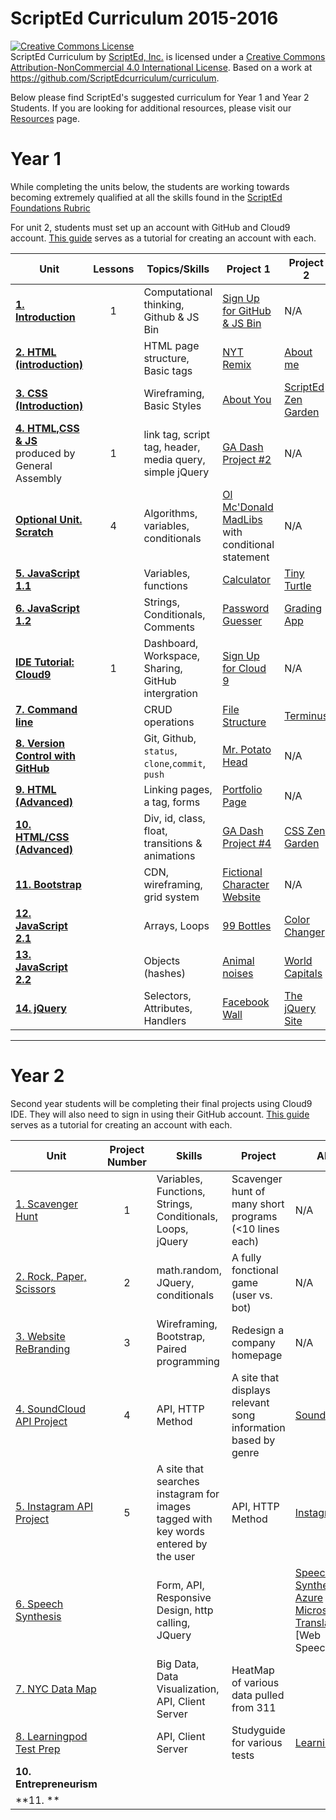 # ScriptEd Curriculum 2015-2016

<a rel="license" href="http://creativecommons.org/licenses/by-nc/4.0/"><img alt="Creative Commons License" style="border-width:0" src="https://i.creativecommons.org/l/by-nc/4.0/88x31.png" /></a><br /><span xmlns:dct="http://purl.org/dc/terms/" property="dct:title">ScriptEd Curriculum</span> by <a xmlns:cc="http://creativecommons.org/ns#" href="https://github.com/ScriptEdcurriculum/curriculum" property="cc:attributionName" rel="cc:attributionURL">ScriptEd, Inc.</a> is licensed under a <a rel="license" href="http://creativecommons.org/licenses/by-nc/4.0/">Creative Commons Attribution-NonCommercial 4.0 International License</a>.  Based on a work at <a xmlns:dct="http://purl.org/dc/terms/" href="https://github.com/ScriptEdcurriculum/curriculum" rel="dct:source">https://github.com/ScriptEdcurriculum/curriculum</a>.

Below please find ScriptEd's suggested curriculum for Year 1 and Year 2 Students. If you are looking for additional resources, please visit our [Resources](https://github.com/ScriptEdcurriculum/curriculum/tree/master/resources) page.

Year 1
===================
While completing the units below, the students are working towards becoming extremely qualified at all the skills found in the [ScriptEd Foundations Rubric](https://docs.google.com/a/scripted.org/spreadsheets/d/1i21YAD2TBEn7nYeii5VH_7smUjCV13cvX2qgbhEkeZk/edit#gid=1132597865)

For unit 2, students must set up an account with GitHub and Cloud9 account. [This guide](resources/c9) serves as a tutorial for creating an account with each. 

| Unit  | Lessons | Topics/Skills | Project 1	| Project 2	| 
|-------|:-------:|------	|--------------|--------------|
| [**1. Introduction**](units/1-introduction/)| 1 | Computational thinking, Github & JS Bin  | [Sign Up for GitHub & JS Bin]()| N/A|
| [**2. HTML (introduction)**](units/2-HTML1/)|  | HTML page structure, Basic tags |[NYT Remix]()   | [About me]()
| [**3. CSS (Introduction)**](units/3-CSS1/)|  | Wireframing, Basic Styles  | [About You]() | [ScriptEd Zen Garden]()| 
| [**4. HTML,CSS & JS**](units/3-CSS1/)  produced by General Assembly| 1 | link tag, script tag, header, media query, simple jQuery | [GA Dash Project #2]() | N/A| 
| [**Optional Unit. Scratch**](units/opt-scratch/) | 4 | Algorithms, variables, conditionals  | [Ol Mc'Donald MadLibs](units/o-scratch/lessons/4-project) with conditional statement | N/A|
| [**5. JavaScript 1.1**](units/5-javascript1_1/) |  | Variables, functions | [Calculator]() | [Tiny Turtle]()|
| [**6. JavaScript 1.2**](units/6-javascript1_2/) |   | Strings, Conditionals, Comments| [Password Guesser]() | [Grading App]() | 
| [**IDE Tutorial: Cloud9**](units/c9_setup/) | 1  | Dashboard, Workspace, Sharing, GitHub intergration | [Sign Up for Cloud 9](units/c9_setup/README.md) | N/A |
| [**7. Command line**](units/7-commandline) |   | CRUD operations | [File Structure]() | [Terminus]() |
| [**8. Version Control with GitHub**](units/8-versionControl) |   |  Git, Github, `status`, `clone`,`commit`, `push` | [Mr. Potato Head]()| N/A|
| [**9. HTML (Advanced)**](units/9-HTML2/) |   | Linking pages, a tag, forms | [Portfolio Page]() | N/A | 
| [**10. HTML/CSS (Advanced)**](units/10-HTML_CSS2) |  | Div, id, class, float, transitions & animations | [GA Dash Project #4]() | [CSS Zen Garden]() |
| [**11. Bootstrap**](units/11-bootstrap)|  | CDN, wireframing, grid system | [Fictional Character Website]() | N/A |
| [**12. JavaScript 2.1**](units/12-javascript2_1)|  | Arrays, Loops | [99 Bottles]() | [Color Changer]()|
| [**13. JavaScript 2.2**](units/13-javascript2_2)|  | Objects (hashes) | [Animal noises]() | [World Capitals]()|
| [**14. jQuery**](units/14-jQuery)|  | Selectors, Attributes, Handlers | [Facebook Wall]() | [The jQuery Site]()|

  
 
---

Year 2
=========================
Second year students will be completing their final projects using Cloud9 IDE. They will also need to sign in using their GitHub account. [This guide](resources/c9) serves as a tutorial for creating an account with each. 

| Unit  | Project Number | Skills | Project | API | 
|-------|:-------:|------|--------------|---------|
| [1. Scavenger Hunt](unitsYear2/1-JShunt)| 1 | Variables, Functions, Strings, Conditionals, Loops, jQuery | Scavenger hunt of many short programs (<10 lines each) | N/A |
| [2. Rock, Paper, Scissors](https://github.com/ScriptEdcurriculum/rockPaperScissors_Adv)| 2 | math.random, JQuery, conditionals | A fully fonctional game (user vs. bot) | N/A
| [3. Website ReBranding](unitsYear2/3-reDesign)| 3 | Wireframing, Bootstrap, Paired programming | Redesign a company homepage | N/A
| [4. SoundCloud API Project](unitsYear2/4-soundcloudAPI)| 4 | API, HTTP Method | A site that displays relevant song information based by genre | [SoundCloud](developers.soundcloud.com/docs/api/guide)
| [5. Instagram API Project](https://github.com/ScriptEdcurriculum/instagramAPI_Adv) | 5 | A site that searches instagram for images tagged with key words entered by the user | API, HTTP Method | [Instagram](http://developers.soundcloud.com/docs/api/guide) | 
| [6. Speech Synthesis](unitsYear2/6-speechSynthesis) |   | Form, API, Responsive Design, http calling, JQuery |  | [Speech Synthesis](http://updates.html5rocks.com/2014/01/Web-apps-that-talk---Introduction-to-the-Speech-Synthesis-API)  [Azure Microsoft Translator](http://msdn.microsoft.com/en-us/library/dd576287.aspx)  [Web Speech]
| [7. NYC Data Map](unitsYear2/7-dataMap) |   | Big Data, Data Visualization, API, Client Server  | HeatMap of various data pulled from 311 | 
| [8. Learningpod Test Prep](unitsYear2/8-learningPod)|   | API, Client Server | Studyguide for various tests |[Learningpod](http://www.learningpod.com/developer) | 
| **10. Entrepreneurism** |  |  |  |
| **11. ** |   | | 

